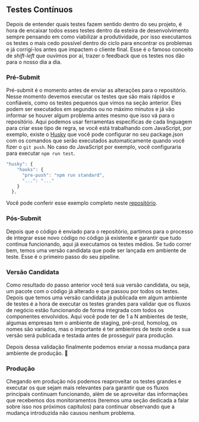 ## Testes Contínuos

Depois de entender quais testes fazem sentido dentro do seu projeto, é hora de encaixar todos esses testes dentro da esteira de desenvolvimento sempre pensando em como viabilizar a produtividade, por isso executamos os testes o mais cedo possível dentro do ciclo para encontrar os problemas e já corrigí-los antes que impactem o cliente final. Esse é o famoso conceito de *shift-left* que ouvimos por aí, trazer o feedback que os testes nos dão para o nosso dia a dia.

### Pré-Submit

Pré-submit é o momento antes de enviar as alterações para o repositório. Nesse momento devemos executar os testes que são mais rápidos e confiáveis, como os testes pequenos que vimos na seção anterior. Eles podem ser executados em segundos ou no máximo minutos e já vão informar se houver algum problema antes mesmo que isso vá para o repositório. Aqui podemos usar ferramentas específicas de cada linguagem para criar esse tipo de regra, se você está trabalhando com JavaScript, por exemplo, existe o [Husky](https://www.npmjs.com/package/husky) que você pode configurar no seu package.json com os comandos que serão executados automaticamente quando você fizer o `git push`. No caso do JavaScript por exemplo, você configuraria para executar `npm run test`.

```javascript
"husky": {
    "hooks": {
      "pre-push": "npm run standard",
      "...": "..."
    }
  },
```

Você pode conferir esse exemplo completo neste [repositório](https://github.com/samycici/auth-app/blob/master/package.json#L59-L64).

### Pós-Submit

Depois que o código é enviado para o repositório, partimos para o processo de integrar esse novo código no código já existente e garantir que tudo continua funcionando, aqui já executamos os testes médios. Se tudo correr bem, temos uma versão candidata que pode ser lançada em ambiente de teste. Esse é o primeiro passo do seu pipeline.

### Versão Candidata

Como resultado do passo anterior você terá sua versão candidata, ou seja, um pacote com o código já alterado e que passou por todos os testes. Depois que temos uma versão candidata já publicada em algum ambiente de testes é a hora de executar os testes grandes para validar que os fluxos de negócio estão funcionando de forma integrada com todos os componentes envolvidos. Aqui você pode ter de 1 a N ambientes de teste, algumas empresas tem o ambiente de staging, pré-prod, homolog, os nomes são variados, mas o importante é ter ambientes de teste onde a sua versão será publicada e testada antes de prosseguir para produção.

Depois dessa validação finalmente podemos enviar a nossa mudança para ambiente de produção. :rocket:

### Produção

Chegando em produção nós podemos reaproveitar os testes grandes e executar os que sejam mais relevantes para garantir que os fluxos principais continuam funcionando, além de se aproveitar das informações que recebemos dos monitoramentos (teremos uma seção dedicada a falar sobre isso nos próximos capítulos) para continuar observando que a mudança introduzida não causou nenhum problema.
